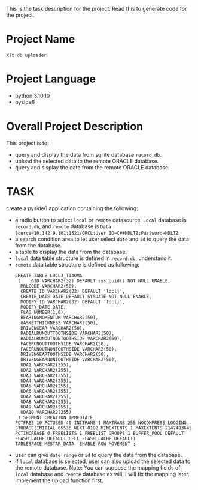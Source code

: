 This is the task description for the project.
Read this to generate code for the project.

# Project Name
`Xlt db uploader`

# Project Language
+ python 3.10.10
+ pyside6

# Overall Project Description
This project is to:
+ query and display the data from sqilite database `record.db`.
+ upload the selected data to the remote ORACLE database.
+ query and sisplay the data from the remote ORACLE database.

# TASK
create a pyside6 application containing the following:
+ a radio button to select `local` or `remote` datasource. `Local` database is `record.db`, and `remote` database is `Data Source=10.142.9.101:1521/ORCL;User ID=C##HDLTZ;Password=HDLTZ`.
+ a search condition area to let user select `date` and `id` to query the data from the database.
+ a table to display the data from the database.
+ `local` data table structure is defined in  `record.db`, understand it.
+ `remote` data table structure is defined as following:
  ```
  CREATE TABLE LDCLJ_TIAOMA 
   (	GID VARCHAR2(32) DEFAULT sys_guid() NOT NULL ENABLE, 
	MRLCODE VARCHAR2(50), 
	CREATE_ID VARCHAR2(32) DEFAULT 'ldclj', 
	CREATE_DATE DATE DEFAULT SYSDATE NOT NULL ENABLE, 
	MODIFY_ID VARCHAR2(32) DEFAULT 'ldclj', 
	MODIFY_DATE DATE, 
	FLAG NUMBER(1,0), 
	BEARINGMOMENTUM VARCHAR2(50), 
	GASKETTHICKNESS VARCHAR2(50), 
	DRIVENGEAR VARCHAR2(50), 
	RADIALRUNOUTTOOTHSIDE VARCHAR2(50), 
	RADIALRUNOUTNONTOOTHSIDE VARCHAR2(50), 
	FACERUNOUTTOOTHSIDE VARCHAR2(50), 
	FACERUNOUTNONTOOTHSIDE VARCHAR2(50), 
	DRIVENGEARTOOTHSIDE VARCHAR2(50), 
	DRIVENGEARNONTOOTHSIDE VARCHAR2(50), 
	UDA1 VARCHAR2(255), 
	UDA2 VARCHAR2(255), 
	UDA3 VARCHAR2(255), 
	UDA4 VARCHAR2(255), 
	UDA5 VARCHAR2(255), 
	UDA6 VARCHAR2(255), 
	UDA7 VARCHAR2(255), 
	UDA8 VARCHAR2(255), 
	UDA9 VARCHAR2(255), 
	UDA10 VARCHAR2(255)
   ) SEGMENT CREATION IMMEDIATE 
  PCTFREE 10 PCTUSED 40 INITRANS 1 MAXTRANS 255 NOCOMPRESS LOGGING
  STORAGE(INITIAL 65536 NEXT 8192 MINEXTENTS 1 MAXEXTENTS 2147483645
  PCTINCREASE 0 FREELISTS 1 FREELIST GROUPS 1 BUFFER_POOL DEFAULT FLASH_CACHE DEFAULT CELL_FLASH_CACHE DEFAULT)
  TABLESPACE MESTAR_DATA  ENABLE ROW MOVEMENT ;
  ```
+ user can give `date range` or `id` to query the data from the database.
+ if `local` database is selected, user can also upload the selected data to the remote database.
Note: You can suppose the mapping fields of `local` database and `remote` database as will, I will fix the mapping later. Implement the upload function first.

